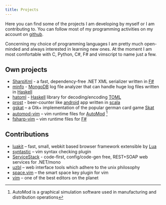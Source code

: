 ```yaml
---
title: Projects
---
```

Here you can find some of the projects I am developing by myself or I am
contributing to. You can follow most of my programming activities on my account
on [github][1].

Concerning my choice of programming languages I am pretty much open-minded and
always interested in learning new ones.  At the moment I am most comfortable
with C, Python, C#, F# and vimscript to name just a few.

## Own projects

- [SharpXml][13] - a fast, dependency-free .NET XML serializer written in
  [F#][21]
- [minfo][22] - [MongoDB][23] log file analyzer that can handle huge log files
  written in [Haskell][19]
- [hatoml][18] - [Haskell][19] library for decoding/encoding [TOML][20]
- [prost][15] - beer-counter like [android][16] app written in [scala][17]
- [gskat][2] – a Gtk+ implementation of the popular german card game [Skat][14]
- [automod-vim][3] – vim runtime files for [AutoMod][5] [^1]
- [fsharp-vim][4] – vim runtime files for [F#][21]

## Contributions

- [luakit][6] – fast, small, webkit based browser framework extensible by [Lua][7]
- [syntastic][9] – vim syntax checking plugin
- [ServiceStack][12] - code-first, config/code-gen free, REST+SOAP web services for .NET/mono
- [uzbl][8] – web interface tools which adhere to the unix philosophy
- [space.vim][10] – the smart space key plugin for vim
- [vim][11] – one of the best editors on the planet

[1]: https://github.com/kongo2002
[2]: http://gskat.sourceforge.net
[3]: http://github.com/kongo2002/vim-automod
[4]: http://github.com/kongo2002/fsharp-vim
[5]: http://www.appliedmaterials.com/services-software/library/applied-automod
[6]: http://luakit.org
[7]: http://www.lua.org
[8]: http://uzbl.org
[9]: http://github.com/scrooloose/syntastic
[10]: http://github.com/spiiph/vim-space
[11]: http://www.vim.org
[12]: http://github.com/ServiceStack/ServiceStack
[13]: http://github.com/kongo2002/SharpXml
[14]: http://en.wikipedia.org/wiki/Skat_(card_game)
[15]: https://github.com/kongo2002/prost
[16]: http://android.com
[17]: http://scala-lang.org
[18]: https://github.com/kongo2002/hatoml
[19]: http://haskell.org
[20]: https://github.com/mojombo/toml
[21]: http://fsharp.org/
[22]: http://github.com/kongo2002/minfo
[23]: https://www.mongodb.org/

[^1]: AutoMod is a graphical simulation software used in manufacturing and distribution operations
